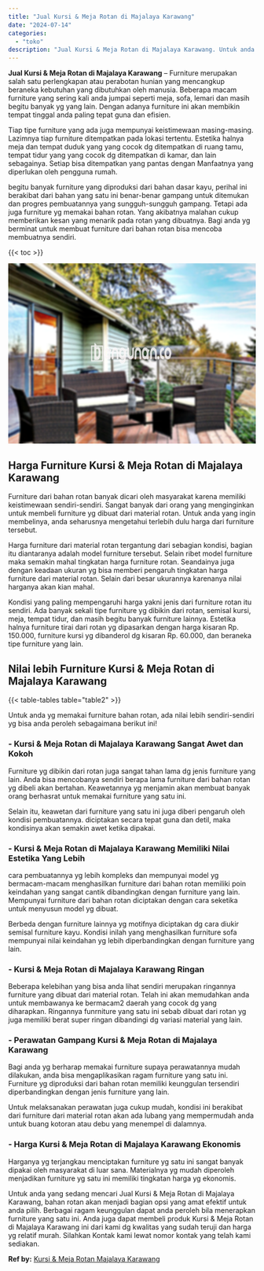 ```yaml
---
title: "Jual Kursi & Meja Rotan di Majalaya Karawang"
date: "2024-07-14"
categories: 
  - "toko"
description: "Jual Kursi & Meja Rotan di Majalaya Karawang. Untuk anda yang sedang mencari Jual Kursi & Meja Rotan di Majalaya Karawang, bahan rotan akan menjadi bagian op..."
---
```


**Jual Kursi & Meja Rotan di Majalaya Karawang** – Furniture merupakan salah satu perlengkapan atau perabotan hunian yang mencangkup beraneka kebutuhan yang dibutuhkan oleh manusia. Beberapa macam furniture yang sering kali anda jumpai seperti meja, sofa, lemari dan masih begitu banyak yg yang lain. Dengan adanya furniture ini akan membikin tempat tinggal anda paling tepat guna dan efisien.

Tiap tipe furniture yang ada juga mempunyai keistimewaan masing-masing. Lazimnya tiap furniture ditempatkan pada lokasi tertentu. Estetika halnya meja dan tempat duduk yang yang cocok dg ditempatkan di ruang tamu, tempat tidur yang yang cocok dg ditempatkan di kamar, dan lain sebagainya. Setiap bisa ditempatkan yang pantas dengan Manfaatnya yang diperlukan oleh pengguna rumah.

begitu banyak furniture yang diproduksi dari bahan dasar kayu, perihal ini berakibat dari bahan yang satu ini benar-benar gampang untuk ditemukan dan progres pembuatannya yang sungguh-sungguh gampang. Tetapi ada juga furniture yg memakai bahan rotan. Yang akibatnya malahan cukup memberikan kesan yang menarik pada rotan yang dibuatnya. Bagi anda yg berminat untuk membuat furniture dari bahan rotan bisa mencoba membuatnya sendiri.

{{< toc >}}

![Jual Kursi & Meja Rotan di Majalaya Karawang](/images/kursi-meja-rotan-murah35.png)

## Harga Furniture Kursi & Meja Rotan di Majalaya Karawang

Furniture dari bahan rotan banyak dicari oleh masyarakat karena memiliki keistimewaan sendiri-sendiri. Sangat banyak dari orang yang menginginkan untuk membeli furniture yg dibuat dari material rotan. Untuk anda yang ingin membelinya, anda seharusnya mengetahui terlebih dulu harga dari furniture tersebut.

Harga furniture dari material rotan tergantung dari sebagian kondisi, bagian itu diantaranya adalah model furniture tersebut. Selain ribet model furniture maka semakin mahal tingkatan harga furniture rotan. Seandainya juga dengan keadaan ukuran yg bisa memberi pengaruh tingkatan harga furniture dari material rotan. Selain dari besar ukurannya karenanya nilai harganya akan kian mahal.

Kondisi yang paling mempengaruhi harga yakni jenis dari furniture rotan itu sendiri. Ada banyak sekali tipe furniture yg dibikin dari rotan, semisal kursi, meja, tempat tidur, dan masih begitu banyak furniture lainnya. Estetika halnya furniture tirai dari rotan yg dipasarkan dengan harga kisaran Rp. 150.000, furniture kursi yg dibanderol dg kisaran Rp. 60.000, dan beraneka tipe furniture yang lain.

## Nilai lebih Furniture Kursi & Meja Rotan di Majalaya Karawang

{{< table-tables table="table2" >}}

Untuk anda yg memakai furniture bahan rotan, ada nilai lebih sendiri-sendiri yg bisa anda peroleh sebagaimana berikut ini!

### \- Kursi & Meja Rotan di Majalaya Karawang Sangat Awet dan Kokoh

Furniture yg dibikin dari rotan juga sangat tahan lama dg jenis furniture yang lain. Anda bisa mencobanya sendiri berapa lama furniture dari bahan rotan yg dibeli akan bertahan. Keawetannya yg menjamin akan membuat banyak orang berhasrat untuk memakai furniture yang satu ini.

Selain itu, keawetan dari furniture yang satu ini juga diberi pengaruh oleh kondisi pembuatannya. diciptakan secara tepat guna dan detil, maka kondisinya akan semakin awet ketika dipakai.

### \- Kursi & Meja Rotan di Majalaya Karawang Memiliki Nilai Estetika Yang Lebih

cara pembuatannya yg lebih kompleks dan mempunyai model yg bermacam-macam menghasilkan furniture dari bahan rotan memiliki poin keindahan yang sangat cantik dibandingkan dengan furniture yang lain. Mempunyai furniture dari bahan rotan diciptakan dengan cara seketika untuk menyusun model yg dibuat.

Berbeda dengan furniture lainnya yg motifnya diciptakan dg cara diukir semisal furniture kayu. Kondisi inilah yang menghasilkan furniture sofa mempunyai nilai keindahan yg lebih diperbandingkan dengan furniture yang lain.

### \- Kursi & Meja Rotan di Majalaya Karawang Ringan

Beberapa kelebihan yang bisa anda lihat sendiri merupakan ringannya furniture yang dibuat dari material rotan. Telah ini akan memudahkan anda untuk membawanya ke bermacam2 daerah yang cocok dg yang diharapkan. Ringannya funrniture yang satu ini sebab dibuat dari rotan yg juga memiliki berat super ringan dibandingi dg variasi material yang lain.

### \- Perawatan Gampang Kursi & Meja Rotan di Majalaya Karawang

Bagi anda yg berharap memakai furniture supaya perawatannya mudah dilakukan, anda bisa mengaplikasikan ragam furniture yang satu ini. Furniture yg diproduksi dari bahan rotan memiliki keunggulan tersendiri diperbandingkan dengan jenis furniture yang lain.

Untuk melaksanakan perawatan juga cukup mudah, kondisi ini berakibat dari furniture dari material rotan akan ada lubang yang mempermudah anda untuk buang kotoran atau debu yang menempel di dalamnya.

### \- Harga Kursi & Meja Rotan di Majalaya Karawang Ekonomis

Harganya yg terjangkau menciptakan furniture yg satu ini sangat banyak dipakai oleh masyarakat di luar sana. Materialnya yg mudah diperoleh menjadikan furniture yg satu ini memiliki tingkatan harga yg ekonomis.

Untuk anda yang sedang mencari Jual Kursi & Meja Rotan di Majalaya Karawang, bahan rotan akan menjadi bagian opsi yang amat efektif untuk anda pilih. Berbagai ragam keunggulan dapat anda peroleh bila menerapkan furniture yang satu ini. Anda juga dapat membeli produk Kursi & Meja Rotan di Majalaya Karawang ini dari kami dg kwalitas yang sudah teruji dan harga yg relatif murah. Silahkan Kontak kami lewat nomor kontak yang telah kami sediakan.

**Ref by:** [Kursi & Meja Rotan Majalaya Karawang](https://id.wikipedia.org/wiki/Kursi)
